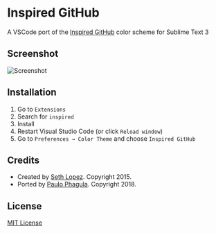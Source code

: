 # Inspired GitHub

A VSCode port of the [Inspired GitHub](https://github.com/sethlopezme/InspiredGitHub.tmtheme)
color scheme for Sublime Text 3

## Screenshot

![Screenshot](https://raw.githubusercontent.com/dareenzo/vscode-theme-inspiredgithub/master/screenshot.png)

## Installation

1. Go to `Extensions`
2. Search for `inspired`
3. Install
4. Restart Visual Studio Code (or click `Reload window`)
5. Go to `Preferences → Color Theme` and choose `Inspired GitHub`

## Credits

- Created by [Seth Lopez](http://sethlopez.me/). Copyright 2015.
- Ported by [Paulo Phagula](https://dareenzo.github.io). Copyright 2018.

## License

[MIT License](https://github.com/dareenzo/vscode-theme-inspiredgithub/blob/master/./LICENSE.txt)
